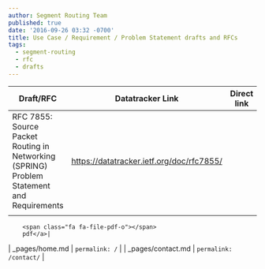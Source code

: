 ```yaml
---
author: Segment Routing Team
published: true
date: '2016-09-26 03:32 -0700'
title: Use Case / Requirement / Problem Statement drafts and RFCs
tags:
  - segment-routing
  - rfc
  - drafts
---
```




| Draft/RFC                        | Datatracker Link                   | Direct link            |
| --------                         | ---------                          | -----------            |
| RFC 7855: Source Packet Routing in Networking (SPRING) Problem Statement and Requirements                                          | <https://datatracker.ietf.org/doc/rfc7855/>        
                                                                        |  <a class="btn btn-default btn-xs" href="https://www.rfc-editor.org/rfc/pdfrfc/rfc7855.txt.pdf">
		<span class="fa fa-file-pdf-o"></span>
		pdf</a>|
                  
| _pages/home.md                   | `permalink: /`                     |
| _pages/contact.md                | `permalink: /contact/`             |